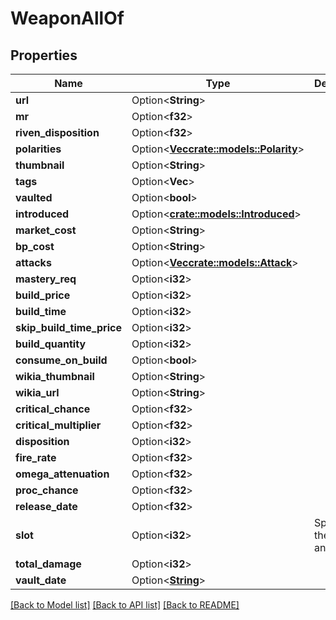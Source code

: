 # WeaponAllOf

## Properties

Name | Type | Description | Notes
------------ | ------------- | ------------- | -------------
**url** | Option<**String**> |  | [optional]
**mr** | Option<**f32**> |  | [optional]
**riven_disposition** | Option<**f32**> |  | [optional]
**polarities** | Option<[**Vec<crate::models::Polarity>**](polarity.md)> |  | [optional]
**thumbnail** | Option<**String**> |  | [optional]
**tags** | Option<**Vec<String>**> |  | [optional]
**vaulted** | Option<**bool**> |  | [optional]
**introduced** | Option<[**crate::models::Introduced**](introduced.md)> |  | [optional]
**market_cost** | Option<**String**> |  | [optional]
**bp_cost** | Option<**String**> |  | [optional]
**attacks** | Option<[**Vec<crate::models::Attack>**](attack.md)> |  | [optional]
**mastery_req** | Option<**i32**> |  | [optional]
**build_price** | Option<**i32**> |  | [optional]
**build_time** | Option<**i32**> |  | [optional]
**skip_build_time_price** | Option<**i32**> |  | [optional]
**build_quantity** | Option<**i32**> |  | [optional]
**consume_on_build** | Option<**bool**> |  | [optional]
**wikia_thumbnail** | Option<**String**> |  | [optional]
**wikia_url** | Option<**String**> |  | [optional]
**critical_chance** | Option<**f32**> |  | [optional]
**critical_multiplier** | Option<**f32**> |  | [optional]
**disposition** | Option<**i32**> |  | [optional]
**fire_rate** | Option<**f32**> |  | [optional]
**omega_attenuation** | Option<**f32**> |  | [optional]
**proc_chance** | Option<**f32**> |  | [optional]
**release_date** | Option<**f32**> |  | [optional]
**slot** | Option<**i32**> | Specifies the slot of an item. | [optional]
**total_damage** | Option<**i32**> |  | [optional]
**vault_date** | Option<[**String**](string.md)> |  | [optional]

[[Back to Model list]](../README.md#documentation-for-models) [[Back to API list]](../README.md#documentation-for-api-endpoints) [[Back to README]](../README.md)


